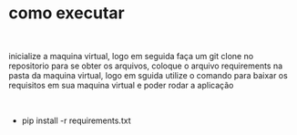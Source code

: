 <h1>como executar</h1>
<br>
<p>inicialize a maquina virtual, logo em seguida faça um git clone no repositorio para se obter os arquivos, coloque o arquivo requirements na pasta da maquina virtual, logo em sguida utilize o comando para baixar os requisitos em sua maquina virtual e poder rodar a aplicação</p>
<br>
<ul>
<li>pip install -r requirements.txt</li>
</ul>

